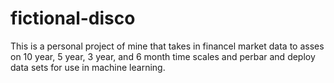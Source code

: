 # fictional-disco

This is a personal project of mine that takes in financel market data to asses on 10 year, 5 year, 3 year, and 6 month time scales and perbar and deploy data sets for use in machine learning.
